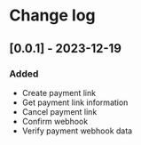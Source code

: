 # Change log

## [0.0.1] - 2023-12-19

### Added

- Create payment link
- Get payment link information
- Cancel payment link
- Confirm webhook
- Verify payment webhook data
